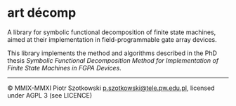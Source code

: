 art décomp
==========

A library for symbolic functional decomposition of finite state machines, aimed at their implementation in field-programmable gate array devices.

This library implements the method and algorithms described in the PhD thesis _Symbolic Functional Decomposition Method for Implementation of Finite State Machines in FGPA Devices_.

---

© MMIX-MMXI Piotr Szotkowski <p.szotkowski@tele.pw.edu.pl>, licensed under AGPL 3 (see LICENCE)
